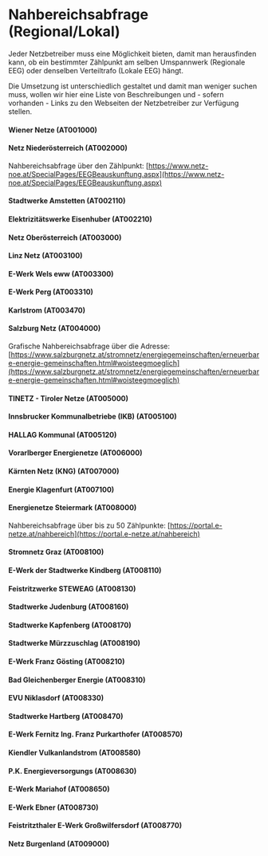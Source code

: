 # Nahbereichsabfrage (Regional/Lokal)

Jeder Netzbetreiber muss eine Möglichkeit bieten, damit man herausfinden kann, ob ein bestimmter Zählpunkt am selben Umspannwerk (Regionale EEG) oder denselben Verteiltrafo (Lokale EEG) hängt.&#x20;

Die Umsetzung ist unterschiedlich gestaltet und damit man weniger suchen muss, wollen wir hier eine Liste von Beschreibungen und - sofern vorhanden - Links zu den Webseiten der Netzbetreiber zur Verfügung stellen.&#x20;

#### Wiener Netze (AT001000)



#### Netz Niederösterreich (AT002000)

Nahbereichsabfrage über den Zählpunkt: [https://www.netz-noe.at/SpecialPages/EEGBeauskunftung.aspx](https://www.netz-noe.at/SpecialPages/EEGBeauskunftung.aspx)

#### Stadtwerke Amstetten (AT002110)



#### Elektrizitätswerke Eisenhuber (AT002210)



#### Netz Oberösterreich (AT003000)



#### Linz Netz (AT003100)



#### E-Werk Wels eww (AT003300)



#### E-Werk Perg (AT003310)



#### Karlstrom (AT003470)



#### Salzburg Netz (AT004000)

Grafische Nahbereichsabfrage über die Adresse: [https://www.salzburgnetz.at/stromnetz/energiegemeinschaften/erneuerbare-energie-gemeinschaften.html#woisteegmoeglich](https://www.salzburgnetz.at/stromnetz/energiegemeinschaften/erneuerbare-energie-gemeinschaften.html#woisteegmoeglich)

#### TINETZ - Tiroler Netze (AT005000)



#### Innsbrucker Kommunalbetriebe (IKB) (AT005100)



#### HALLAG Kommunal (AT005120)



#### Vorarlberger Energienetze (AT006000)



#### Kärnten Netz (KNG) (AT007000)



#### Energie Klagenfurt (AT007100)



#### Energienetze Steiermark (AT008000)

Nahbereichsabfrage über bis zu 50 Zählpunkte: [https://portal.e-netze.at/nahbereich](https://portal.e-netze.at/nahbereich)

#### Stromnetz Graz (AT008100)



#### E-Werk der Stadtwerke Kindberg (AT008110)



#### Feistritzwerke STEWEAG (AT008130)



#### Stadtwerke Judenburg (AT008160)



#### Stadtwerke Kapfenberg (AT008170)



#### Stadtwerke Mürzzuschlag (AT008190)



#### E-Werk Franz Gösting (AT008210)



#### Bad Gleichenberger Energie (AT008310)



#### EVU Niklasdorf (AT008330)



#### Stadtwerke Hartberg (AT008470)



#### E-Werk Fernitz Ing. Franz Purkarthofer (AT008570)



#### Kiendler Vulkanlandstrom (AT008580)



#### P.K. Energieversorgungs (AT008630)



#### E-Werk Mariahof (AT008650)



#### E-Werk Ebner (AT008730)



#### Feistritzthaler E-Werk Großwilfersdorf (AT008770)



#### Netz Burgenland (AT009000)

